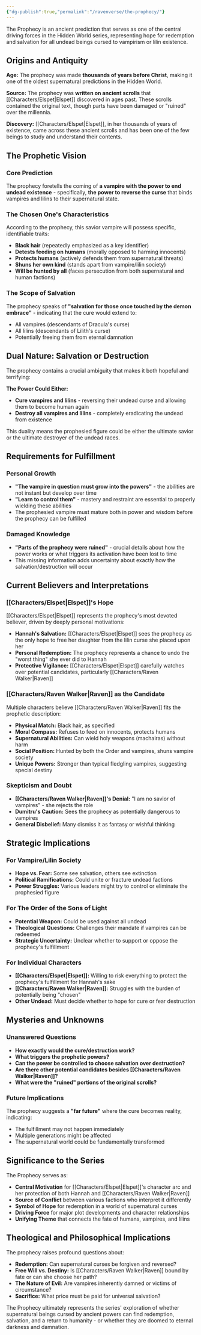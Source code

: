 ```yaml
---
{"dg-publish":true,"permalink":"/ravenverse/the-prophecy/"}
---
```




The Prophecy is an ancient prediction that serves as one of the central driving forces in the Hidden World series, representing hope for redemption and salvation for all undead beings cursed to vampirism or lilin existence.

## Origins and Antiquity

**Age:** The prophecy was made **thousands of years before Christ**, making it one of the oldest supernatural predictions in the Hidden World.

**Source:** The prophecy was **written on ancient scrolls** that [[Characters/Elspet\|Elspet]] discovered in ages past. These scrolls contained the original text, though parts have been damaged or "ruined" over the millennia.

**Discovery:** [[Characters/Elspet\|Elspet]], in her thousands of years of existence, came across these ancient scrolls and has been one of the few beings to study and understand their contents.

## The Prophetic Vision

### Core Prediction

The prophecy foretells the coming of **a vampire with the power to end undead existence** - specifically, **the power to reverse the curse** that binds vampires and lilins to their supernatural state.

### The Chosen One's Characteristics

According to the prophecy, this savior vampire will possess specific, identifiable traits:

- **Black hair** (repeatedly emphasized as a key identifier)
- **Detests feeding on humans** (morally opposed to harming innocents)
- **Protects humans** (actively defends them from supernatural threats)
- **Shuns her own kind** (stands apart from vampire/lilin society)
- **Will be hunted by all** (faces persecution from both supernatural and human factions)

### The Scope of Salvation

The prophecy speaks of **"salvation for those once touched by the demon embrace"** - indicating that the cure would extend to:

- All vampires (descendants of Dracula's curse)
- All lilins (descendants of Lilith's curse)
- Potentially freeing them from eternal damnation

## Dual Nature: Salvation or Destruction

The prophecy contains a crucial ambiguity that makes it both hopeful and terrifying:

**The Power Could Either:**

- **Cure vampires and lilins** - reversing their undead curse and allowing them to become human again
- **Destroy all vampires and lilins** - completely eradicating the undead from existence

This duality means the prophesied figure could be either the ultimate savior or the ultimate destroyer of the undead races.

## Requirements for Fulfillment

### Personal Growth

- **"The vampire in question must grow into the powers"** - the abilities are not instant but develop over time
- **"Learn to control them"** - mastery and restraint are essential to properly wielding these abilities
- The prophesied vampire must mature both in power and wisdom before the prophecy can be fulfilled

### Damaged Knowledge

- **"Parts of the prophecy were ruined"** - crucial details about how the power works or what triggers its activation have been lost to time
- This missing information adds uncertainty about exactly how the salvation/destruction will occur

## Current Believers and Interpretations

### [[Characters/Elspet\|Elspet]]'s Hope

[[Characters/Elspet\|Elspet]] represents the prophecy's most devoted believer, driven by deeply personal motivations:

- **Hannah's Salvation:** [[Characters/Elspet\|Elspet]] sees the prophecy as the only hope to free her daughter from the lilin curse she placed upon her
- **Personal Redemption:** The prophecy represents a chance to undo the "worst thing" she ever did to Hannah
- **Protective Vigilance:** [[Characters/Elspet\|Elspet]] carefully watches over potential candidates, particularly [[Characters/Raven Walker\|Raven]]

### [[Characters/Raven Walker\|Raven]] as the Candidate

Multiple characters believe [[Characters/Raven Walker\|Raven]] fits the prophetic description:

- **Physical Match:** Black hair, as specified
- **Moral Compass:** Refuses to feed on innocents, protects humans
- **Supernatural Abilities:** Can wield holy weapons (machairas) without harm
- **Social Position:** Hunted by both the Order and vampires, shuns vampire society
- **Unique Powers:** Stronger than typical fledgling vampires, suggesting special destiny

### Skepticism and Doubt

- **[[Characters/Raven Walker\|Raven]]'s Denial:** "I am no savior of vampires" - she rejects the role
- **Dumitru's Caution:** Sees the prophecy as potentially dangerous to vampires
- **General Disbelief:** Many dismiss it as fantasy or wishful thinking

## Strategic Implications

### For Vampire/Lilin Society

- **Hope vs. Fear:** Some see salvation, others see extinction
- **Political Ramifications:** Could unite or fracture undead factions
- **Power Struggles:** Various leaders might try to control or eliminate the prophesied figure

### For The Order of the Sons of Light

- **Potential Weapon:** Could be used against all undead
- **Theological Questions:** Challenges their mandate if vampires can be redeemed
- **Strategic Uncertainty:** Unclear whether to support or oppose the prophecy's fulfillment

### For Individual Characters

- **[[Characters/Elspet\|Elspet]]:** Willing to risk everything to protect the prophecy's fulfillment for Hannah's sake
- **[[Characters/Raven Walker\|Raven]]:** Struggles with the burden of potentially being "chosen"
- **Other Undead:** Must decide whether to hope for cure or fear destruction

## Mysteries and Unknowns

### Unanswered Questions

- **How exactly would the cure/destruction work?**
- **What triggers the prophetic powers?**
- **Can the power be controlled to choose salvation over destruction?**
- **Are there other potential candidates besides [[Characters/Raven Walker\|Raven]]?**
- **What were the "ruined" portions of the original scrolls?**

### Future Implications

The prophecy suggests a **"far future"** where the cure becomes reality, indicating:

- The fulfillment may not happen immediately
- Multiple generations might be affected
- The supernatural world could be fundamentally transformed

## Significance to the Series

The Prophecy serves as:

- **Central Motivation** for [[Characters/Elspet\|Elspet]]'s character arc and her protection of both Hannah and [[Characters/Raven Walker\|Raven]]
- **Source of Conflict** between various factions who interpret it differently
- **Symbol of Hope** for redemption in a world of supernatural curses
- **Driving Force** for major plot developments and character relationships
- **Unifying Theme** that connects the fate of humans, vampires, and lilins

## Theological and Philosophical Implications

The prophecy raises profound questions about:

- **Redemption:** Can supernatural curses be forgiven and reversed?
- **Free Will vs. Destiny:** Is [[Characters/Raven Walker\|Raven]] bound by fate or can she choose her path?
- **The Nature of Evil:** Are vampires inherently damned or victims of circumstance?
- **Sacrifice:** What price must be paid for universal salvation?

The Prophecy ultimately represents the series' exploration of whether supernatural beings cursed by ancient powers can find redemption, salvation, and a return to humanity - or whether they are doomed to eternal darkness and damnation.